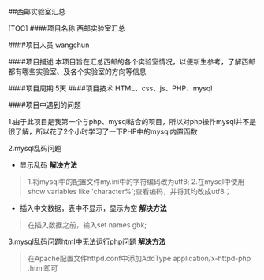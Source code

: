 ##西邮实验室汇总

[TOC]
####项目名称
西邮实验室汇总

####项目人员
wangchun

####项目描述
本项目旨在汇总西邮的各个实验室情况，以便新生参考，了解西邮都有哪些实验室、及各个实验室的方向等信息

####项目周期
5天
####项目技术
HTML、css、js、PHP、mysql

####项目中遇到的问题

1.由于此项目是我第一个与php、mysql结合的项目，所以对php操作mysql并不是很了解，所以花了2个小时学习了一下PHP中的mysql内置函数

2.mysql乱码问题
- 显示乱码
**解决方法**

> 1.将mysql中的配置文件my.ini中的字符编码改为utf8;
 2.在mysql中使用 show variables like 'character%';查看编码，并将其均改成utf8；

 - 插入中文数据，表中不显示，显示为空
**解决方法**

> 在插入数据之前，输入set names gbk; 

3.mysql乱码问题html中无法运行php问题
**解决方法**

> 在Apache配置文件httpd.conf中添加AddType application/x-httpd-php .html即可

